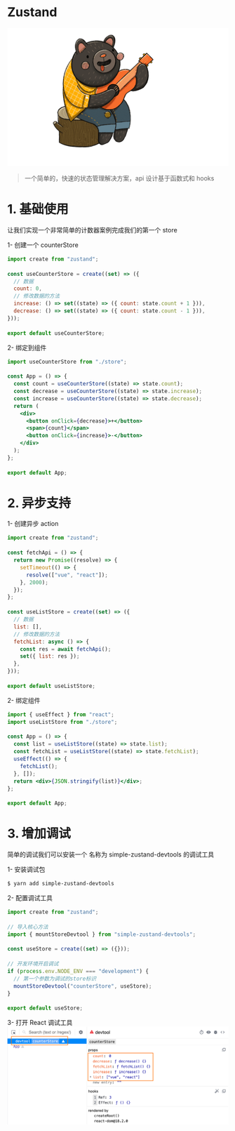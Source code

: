 # Zustand

![image.png](./static/1659275850571-0955ab40-2687-4691-9540-0027cc72df95.png?x-oss-process=image%2Fresize%2Cw_1500%2Climit_0 "image.png")

> 一个简单的，快速的状态管理解决方案，api 设计基于函数式和 hooks

# 1. 基础使用

让我们实现一个非常简单的计数器案例完成我们的第一个 store

1- 创建一个 counterStore

```javascript
import create from "zustand";

const useCounterStore = create((set) => ({
  // 数据
  count: 0,
  // 修改数据的方法
  increase: () => set((state) => ({ count: state.count + 1 })),
  decrease: () => set((state) => ({ count: state.count - 1 })),
}));

export default useCounterStore;
```

2- 绑定到组件

```jsx
import useCounterStore from "./store";

const App = () => {
  const count = useCounterStore((state) => state.count);
  const decrease = useCounterStore((state) => state.increase);
  const increase = useCounterStore((state) => state.decrease);
  return (
    <div>
      <button onClick={decrease}>+</button>
      <span>{count}</span>
      <button onClick={increase}>-</button>
    </div>
  );
};

export default App;
```

# 2. 异步支持

1- 创建异步 action

```javascript
import create from "zustand";

const fetchApi = () => {
  return new Promise((resolve) => {
    setTimeout(() => {
      resolve(["vue", "react"]);
    }, 2000);
  });
};

const useListStore = create((set) => ({
  // 数据
  list: [],
  // 修改数据的方法
  fetchList: async () => {
    const res = await fetchApi();
    set({ list: res });
  },
}));

export default useListStore;
```

2- 绑定组件

```jsx
import { useEffect } from "react";
import useListStore from "./store";

const App = () => {
  const list = useListStore((state) => state.list);
  const fetchList = useListStore((state) => state.fetchList);
  useEffect(() => {
    fetchList();
  }, []);
  return <div>{JSON.stringify(list)}</div>;
};

export default App;
```

# 3. 增加调试

简单的调试我们可以安装一个 名称为 simple-zustand-devtools 的调试工具

1- 安装调试包

```bash
$ yarn add simple-zustand-devtools
```

2- 配置调试工具

```javascript
import create from "zustand";

// 导入核心方法
import { mountStoreDevtool } from "simple-zustand-devtools";

const useStore = create((set) => ({}));

// 开发环境开启调试
if (process.env.NODE_ENV === "development") {
  // 第一个参数为调试的store标识
  mountStoreDevtool("counterStore", useStore);
}

export default useStore;
```

3- 打开 React 调试工具\
![image.png](./static/1659281213306-6ee00f69-0560-4c64-a973-d7c4b078a4da.png "image.png")
